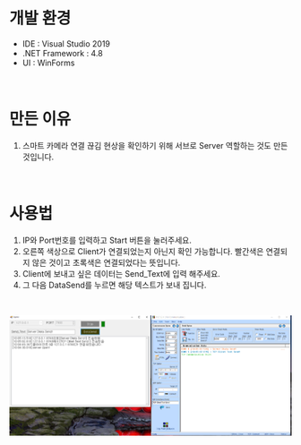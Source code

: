 # 개발 환경

- IDE : Visual Studio 2019
- .NET Framework : 4.8
- UI : WinForms



</br>

# 만든 이유

1. 스마트 카메라 연결 끊김 현상을 확인하기 위해 서브로 Server 역할하는 것도 만든 것입니다.

</br>

# 사용법

1. IP와 Port번호를 입력하고 Start 버튼을 눌러주세요.
2. 오른쪽 색상으로 Client가 연결되었는지 아닌지 확인 가능합니다. 빨간색은 연결되지 않은 것이고 초록색은 연결되었다는 뜻입니다.
3. Client에 보내고 싶은 데이터는 Send_Text에 입력 해주세요.
4. 그 다음 DataSend를 누르면 해당 텍스트가 보내 집니다.
</br>

![TCPserver sample image](./sampleimages/sampleimage.PNG "TCPserver 샘플이미지")


</br>
</br>
</br>